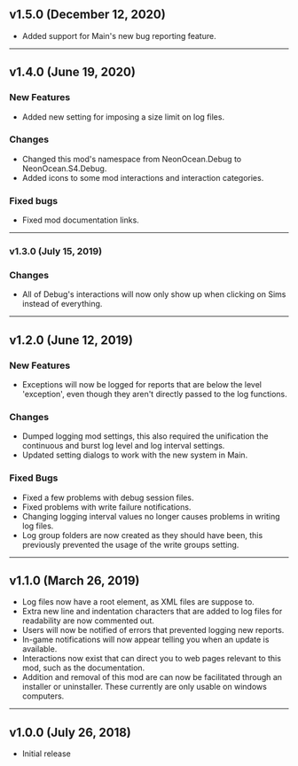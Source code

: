## v1.5.0 (December 12, 2020)

- Added support for Main's new bug reporting feature.

______________________________

## v1.4.0 (June 19, 2020)

### New Features
- Added new setting for imposing a size limit on log files.

### Changes
- Changed this mod's namespace from NeonOcean.Debug to NeonOcean.S4.Debug.
- Added icons to some mod interactions and interaction categories.

### Fixed bugs
- Fixed mod documentation links.

______________________________

### v1.3.0 (July 15, 2019)
### Changes
- All of Debug's interactions will now only show up when clicking on Sims instead of everything.

______________________________

## v1.2.0 (June 12, 2019)
### New Features
- Exceptions will now be logged for reports that are below the level 'exception', even though they aren't directly passed to the log functions.

### Changes
- Dumped logging mod settings, this also required the unification the continuous and burst log level and log interval settings.
- Updated setting dialogs to work with the new system in Main.

### Fixed Bugs
- Fixed a few problems with debug session files.
- Fixed problems with write failure notifications.
- Changing logging interval values no longer causes problems in writing log files.
- Log group folders are now created as they should have been, this previously prevented the usage of the write groups setting.

______________________________

## v1.1.0 (March 26, 2019)
 
- Log files now have a root element, as XML files are suppose to.
- Extra new line and indentation characters that are added to log files for readability are now commented out.
- Users will now be notified of errors that prevented logging new reports.
- In-game notifications will now appear telling you when an update is available.
- Interactions now exist that can direct you to web pages relevant to this mod, such as the documentation.
- Addition and removal of this mod are can now be facilitated through an installer or uninstaller. These currently are only usable on windows computers.

______________________________
 
## v1.0.0 (July 26, 2018)
 - Initial release